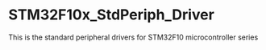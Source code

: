 # STM32F10x_StdPeriph_Driver
This is the standard peripheral drivers for STM32F10 microcontroller series
